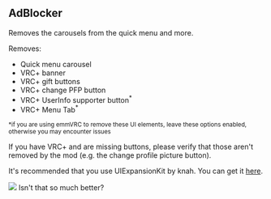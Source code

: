 ## AdBlocker

Removes the carousels from the quick menu and more.

Removes:

- Quick menu carousel
- VRC+ banner
- VRC+ gift buttons
- VRC+ change PFP button
- VRC+ UserInfo supporter button<sup>*</sup>
- VRC+ Menu Tab<sup>*</sup>

<sup>*if you are using emmVRC to remove these UI elements, leave these options enabled, otherwise you may encounter
issues</sup>

If you have VRC+ and are missing buttons, please verify that those aren't removed by the mod (e.g. the change profile
picture button).

It's recommended that you use UIExpansionKit by knah. You can get
it [here](https://github.com/knah/VRCMods/releases/latest).

![](https://i.imgur.com/Q9VTjJj.png)
Isn't that so much better?
